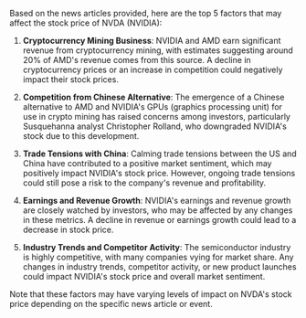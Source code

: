 Based on the news articles provided, here are the top 5 factors that may affect the stock price of NVDA (NVIDIA):

1. **Cryptocurrency Mining Business**: NVIDIA and AMD earn significant revenue from cryptocurrency mining, with estimates suggesting around 20% of AMD's revenue comes from this source. A decline in cryptocurrency prices or an increase in competition could negatively impact their stock prices.

2. **Competition from Chinese Alternative**: The emergence of a Chinese alternative to AMD and NVIDIA's GPUs (graphics processing unit) for use in crypto mining has raised concerns among investors, particularly Susquehanna analyst Christopher Rolland, who downgraded NVIDIA's stock due to this development.

3. **Trade Tensions with China**: Calming trade tensions between the US and China have contributed to a positive market sentiment, which may positively impact NVIDIA's stock price. However, ongoing trade tensions could still pose a risk to the company's revenue and profitability.

4. **Earnings and Revenue Growth**: NVIDIA's earnings and revenue growth are closely watched by investors, who may be affected by any changes in these metrics. A decline in revenue or earnings growth could lead to a decrease in stock price.

5. **Industry Trends and Competitor Activity**: The semiconductor industry is highly competitive, with many companies vying for market share. Any changes in industry trends, competitor activity, or new product launches could impact NVIDIA's stock price and overall market sentiment.

Note that these factors may have varying levels of impact on NVDA's stock price depending on the specific news article or event.